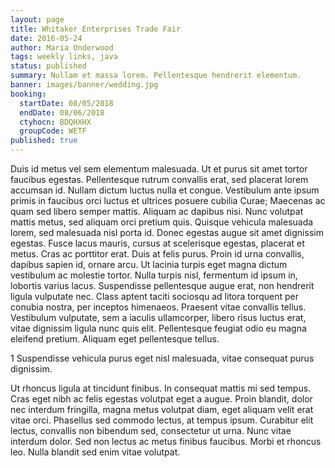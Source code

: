 ```yaml
---
layout: page
title: Whitaker Enterprises Trade Fair
date: 2016-05-24
author: Maria Underwood
tags: weekly links, java
status: published
summary: Nullam et massa lorem. Pellentesque hendrerit elementum.
banner: images/banner/wedding.jpg
booking:
  startDate: 08/05/2018
  endDate: 08/06/2018
  ctyhocn: BDQHXHX
  groupCode: WETF
published: true
---
```

Duis id metus vel sem elementum malesuada. Ut et purus sit amet tortor faucibus egestas. Pellentesque rutrum convallis erat, sed placerat lorem accumsan id. Nullam dictum luctus nulla et congue. Vestibulum ante ipsum primis in faucibus orci luctus et ultrices posuere cubilia Curae; Maecenas ac quam sed libero semper mattis. Aliquam ac dapibus nisi. Nunc volutpat mattis metus, sed aliquam orci pretium quis. Quisque vehicula malesuada lorem, sed malesuada nisl porta id. Donec egestas augue sit amet dignissim egestas. Fusce lacus mauris, cursus at scelerisque egestas, placerat et metus. Cras ac porttitor erat. Duis at felis purus.
Proin id urna convallis, dapibus sapien id, ornare arcu. Ut lacinia turpis eget magna dictum vestibulum ac molestie tortor. Nulla turpis nisl, fermentum id ipsum in, lobortis varius lacus. Suspendisse pellentesque augue erat, non hendrerit ligula vulputate nec. Class aptent taciti sociosqu ad litora torquent per conubia nostra, per inceptos himenaeos. Praesent vitae convallis tellus. Vestibulum vulputate, sem a iaculis ullamcorper, libero risus luctus erat, vitae dignissim ligula nunc quis elit. Pellentesque feugiat odio eu magna eleifend pretium. Aliquam eget pellentesque tellus.

1 Suspendisse vehicula purus eget nisl malesuada, vitae consequat purus dignissim.

Ut rhoncus ligula at tincidunt finibus. In consequat mattis mi sed tempus. Cras eget nibh ac felis egestas volutpat eget a augue. Proin blandit, dolor nec interdum fringilla, magna metus volutpat diam, eget aliquam velit erat vitae orci. Phasellus sed commodo lectus, at tempus ipsum. Curabitur elit lectus, convallis non bibendum sed, consectetur ut urna. Nunc vitae interdum dolor. Sed non lectus ac metus finibus faucibus. Morbi et rhoncus leo. Nulla blandit sed enim vitae volutpat.
